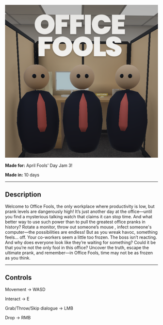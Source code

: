 ![Office Fools Logo](https://raw.githubusercontent.com/pontonx/april-fools-gamejam/refs/heads/main/icon.png?token=GHSAT0AAAAAADAXQMI3YL4F22KLDT6OU7XAZ7MDAPQ)

**Made for:** April Fools' Day Jam 3!

**Made in:** 10 days

---

## **Description**

Welcome to Office Fools, the only workplace where productivity is low, but prank levels are dangerously high!
It’s just another day at the office—until you find a mysterious talking watch that claims it can stop time. 
And what better way to use such power than to pull the greatest office pranks in history? Rotate a monitor, throw out someone’s mouse , infect someone's computer—the possibilities are endless!
But as you wreak havoc, something feels… off. Your co-workers seem a little too frozen. The boss isn’t reacting. And why does everyone look like they’re waiting for something?
Could it be that you’re not the only fool in this office?
Uncover the truth, escape the ultimate prank, and remember—in Office Fools, time may not be as frozen as you think.

---

## **Controls**

Movement -> WASD

Interact -> E

Grab/Throw/Skip dialogue -> LMB

Drop -> RMB
